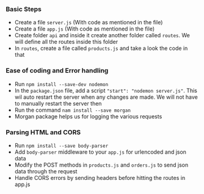 ### Basic Steps
- Create a file `server.js` (With code as mentioned in the file)
- Create a file `app.js` (With code as mentioned in the file)
- Create folder `api` and inside it create another folder called `routes`. We will define all the routes inside this folder
- In `routes`, create a file called `products.js` and take a look the code in that

### Ease of coding and Error handling
- Run `npm install --save-dev nodemon`
- In the `package.json` file, add a script `"start": "nodemon server.js"`. This wil auto restart the server  when any changes are made. We will not have to manually restart the server then
- Run the command `nam install --save morgan`
- Morgan package helps us for logging the various requests

### Parsing HTML and CORS
- Run `npm install --save body-parser`
- Add `body-parser` middleware to your `app.js` for urlencoded and json data
- Modify the POST methods in `products.js` and `orders.js` to send json data through the request
- Handle CORS errors by sending headers before hitting the routes in app.js